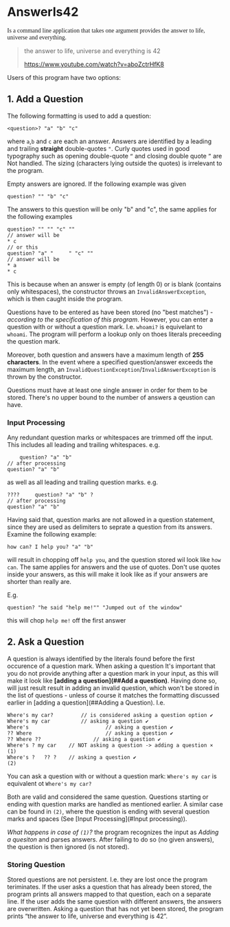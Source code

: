 # AnswerIs42

<font face="chalkboard">Is a command line application that takes one argument provides the answer to life, universe and everything.</font>

> the answer to life, universe and everything is 42
>
> https://www.youtube.com/watch?v=aboZctrHfK8

Users of this program have two options:

## 1. Add a Question

The following formatting is used to add a question:

```
<question>? "a" "b" "c"
```

where `a`,`b` and `c` are each an answer.
Answers are identified by a leading and trailing **straight** double-quotes `"`. Curly quotes used in good typography such as opening double-quote `“` and closing double quote  `”`  are Not handled. The sizing (characters lying outside the quotes) is irrelevant to the program. 

Empty answers are ignored. If the following example was given

```
question? "" "b" "c"
```

The answers to this question will be only "b" and "c", the same applies for the following examples

```
question? "" "" "c" ""
// answer will be
* c
// or this 
question? "a" "     " "c" ""
// answer will be 
* a
* c
```

This is because when an answer is empty (of length 0) or is blank (contains only whitespaces), the constructor throws an `InvalidAnswerException`, which is then caught inside the program. 

Questions have to be entered as have been stored (no "best matches") - *according to the specification of this program*. However, you can enter a question with or without a question mark. I.e. `whoami?` is equivelant to `whoami`. The program will perform a lookup only on thoes literals preceeding the question mark.

Moreover, both question and answers have a maximum length of **255 characters**. In the event where a specified question/answer exceeds the maximum length, an `InvalidQuestionException`/`InvalidAnswerException` is thrown by the constructor.

Questions must have at least one single answer in order for them to be stored. There's no upper bound to the number of answers a qeustion can have. 

### Input Processing

Any redundant question marks or whitespaces are trimmed off the input. This includes all leading and trailing whitespaces. e.g.

```
    question? "a" "b"     
// after processing
question? "a" "b"
```

as well as all leading and trailing question marks. e.g.

```
????     question? "a" "b" ?
// after processing
question? "a" "b"
```

Having said that, question marks are not allowed in a question statement, since they are used as delimiters to seprate a question from its answers. Examine the following example:

```
how can? I help you? "a" "b"
```

will result in chopping off `help you`, and the question stored wil look like `how can`. The same applies for answers and the use of quotes. Don't use quotes inside your answers, as this will make it look like as if your answers are shorter than really are.

E.g.

```
question? "he said "help me!"" "Jumped out of the window"
```

this will chop  `help me!` off the first answer

## 2. Ask a Question

A question is always identified by the literals found before the first occurence of a question mark. When asking a question It's important that you do not provide anything after a question mark in your input, as this will make it look like  **[adding a question](##Add a question)**. Having done so, will just result result in adding an invalid question, which won't be stored in the list of questions - unless of course it matches the formatting discussed earlier in [adding a question](##Adding a Question). I.e.

```
Where's my car? 		// is considered asking a question option ✔
Where's my car			// asking a question ✔
Where's 						// asking a question ✔
?? Where						// asking a question ✔
?? Where ??					// asking a question ✔
Where's ? my car    // NOT asking a question -> adding a question × 	(1)
Where's ?   ?? ?    // asking a question ✔ 		     										(2)
```

You can ask a question with or without a question mark: `Where's my car` is equivalent ot `Where's my car?`

Both are valid and considered the same question. Questions starting or ending with question marks are handled as mentioned earlier. A similar case can be found in `(2)`, where the question is ending with several question marks and spaces (See [Input Processing](#Input processing)).

*What happens in case of `(1)`?* the program recognizes the input as *Adding a quesiton* and parses answers. After failing to do so (no given answers), the question is then ignored (is not stored).

### Storing Question

Stored questions are not persistent. I.e. they are lost once the program teriminates. If the user asks a question that has already been stored, the program prints all answers mapped to that question, each on a separate line. If the user adds the same question with different answers, the answers are overwritten. Asking a question that has not yet been stored, the program prints “the answer to life, universe and everything is 42”.

